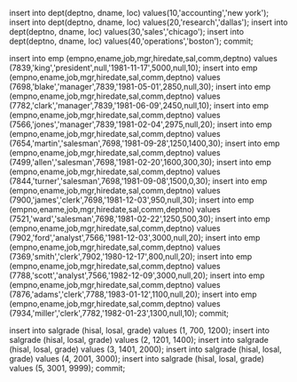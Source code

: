 insert into dept(deptno, dname, loc) values(10,'accounting','new york');
insert into dept(deptno, dname, loc) values(20,'research','dallas');
insert into dept(deptno, dname, loc) values(30,'sales','chicago');
insert into dept(deptno, dname, loc) values(40,'operations','boston');
commit;

insert into emp (empno,ename,job,mgr,hiredate,sal,comm,deptno) values (7839,'king','president',null,'1981-11-17',5000,null,10);
insert into emp (empno,ename,job,mgr,hiredate,sal,comm,deptno) values (7698,'blake','manager',7839,'1981-05-01',2850,null,30);
insert into emp (empno,ename,job,mgr,hiredate,sal,comm,deptno) values (7782,'clark','manager',7839,'1981-06-09',2450,null,10);
insert into emp (empno,ename,job,mgr,hiredate,sal,comm,deptno) values (7566,'jones','manager',7839,'1981-02-04',2975,null,20);
insert into emp (empno,ename,job,mgr,hiredate,sal,comm,deptno) values (7654,'martin','salesman',7698,'1981-09-28',1250,1400,30);
insert into emp (empno,ename,job,mgr,hiredate,sal,comm,deptno) values (7499,'allen','salesman',7698,'1981-02-20',1600,300,30);
insert into emp (empno,ename,job,mgr,hiredate,sal,comm,deptno) values (7844,'turner','salesman',7698,'1981-09-08',1500,0,30);
insert into emp (empno,ename,job,mgr,hiredate,sal,comm,deptno) values (7900,'james','clerk',7698,'1981-12-03',950,null,30);
insert into emp (empno,ename,job,mgr,hiredate,sal,comm,deptno) values (7521,'ward','salesman',7698,'1981-02-22',1250,500,30);
insert into emp (empno,ename,job,mgr,hiredate,sal,comm,deptno) values (7902,'ford','analyst',7566,'1981-12-03',3000,null,20);
insert into emp (empno,ename,job,mgr,hiredate,sal,comm,deptno) values (7369,'smith','clerk',7902,'1980-12-17',800,null,20);
insert into emp (empno,ename,job,mgr,hiredate,sal,comm,deptno) values (7788,'scott','analyst',7566,'1982-12-09',3000,null,20);
insert into emp (empno,ename,job,mgr,hiredate,sal,comm,deptno) values (7876,'adams','clerk',7788,'1983-01-12',1100,null,20);
insert into emp (empno,ename,job,mgr,hiredate,sal,comm,deptno) values (7934,'miller','clerk',7782,'1982-01-23',1300,null,10);
commit;

insert into salgrade (hisal, losal, grade) values (1, 700, 1200);
insert into salgrade (hisal, losal, grade) values (2, 1201, 1400);
insert into salgrade (hisal, losal, grade) values (3, 1401, 2000);
insert into salgrade (hisal, losal, grade) values (4, 2001, 3000);
insert into salgrade (hisal, losal, grade) values (5, 3001, 9999);
commit;